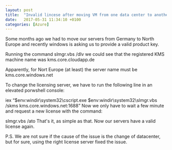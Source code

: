 ```yaml
---
layout: post
title:  "Invalid lincese after moving VM from one data center to another"
date:   2017-05-31 11:34:10 +0100
categories: [Azure]
---
```


Some months ago we had to move our servers from Germany to North Europe and recently windows is asking us to provide a valid product key.

Running the command slmgr.vbs /dlv we could see that the registered KMS machine name was kms.core.cloudapp.de

Apparently, for Nort Europe (at least) the server name must be kms.core.windows.net

To change the licensing server, we have to run the following line in an elevated porwshell console:

iex “$env:windir\system32\cscript.exe $env:windir\system32\slmgr.vbs /skms kms.core.windows.net:1688”
Now we only have to wait a few minute and request a new license with the command:

slmgr.vbs /ato
That's it, as simple as that. Now our servers have a valid license again.

P.S. We are not sure if the cause of the issue is the change of datacenter, but for sure, using the right license server fixed the issue.